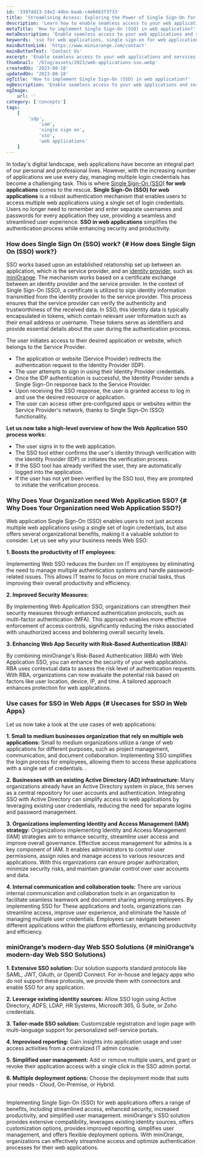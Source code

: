 ```yaml
---
id: '3397dd13-24e2-44be-baab-c4e6663f3733'
title: 'Streamlining Access: Exploring the Power of Single Sign-On for Web Applications'
description: 'Learn how to enable seamless access to your web applications and services by implementing Single Sign-On (SSO), which empowers users to effortlessly navigate multiple apps and websites with a single set of credentials.'
metaTitle: 'How to implement Single Sign-On (SSO) in web application?'
metaDescription: 'Enable seamless access to your web applications and services by implementing Single Sign-On (SSO), empowering users to effortlessly navigate multiple apps and websites with a single set of credentials.'
keywords: 'sso for web applications, single sign-on for web applications'
mainButtonLink: 'https://www.miniorange.com/contact'
mainButtonText: 'Contact Us'
excerpt: 'Enable seamless access to your web applications and services by implementing Single Sign-On (SSO), empowering users to effortlessly navigate multiple apps and websites with a single set of credentials.'
thumbnail: '/blog/assets/2023/web-applications-sso.webp'
createdOn: '2023-08-18'
updatedOn: '2023-08-18'
ogTitle: 'How to implement Single Sign-On (SSO) in web application?'
ogDescription: 'Enable seamless access to your web applications and services by implementing Single Sign-On (SSO), empowering users to effortlessly navigate multiple apps and websites with a single set of credentials.'
ogImage:
    url: ''
category: ['concepts']
tags:
    [
		'idp',
			'iam',
			'single sign on',
			'sso',
			'web applications'
    ]
---
```


In today's digital landscape, web applications have become an integral part of our personal and professional lives. However, with the increasing number of applications we use every day, managing multiple login credentials has become a challenging task. This is where [Single Sign-On (SSO)](https://www.miniorange.com/products/single-sign-on-sso) **for web applications** comes to the rescue.
**Single Sign-On (SSO) for web applications** is a robust authentication mechanism that enables users to access multiple web applications using a single set of login credentials. Users no longer need to remember and enter separate usernames and passwords for every application they use, providing a seamless and streamlined user experience. **SSO in web applications** simplifies the authentication process while enhancing security and productivity.



### How does Single Sign On (SSO) work? {# How does Single Sign On (SSO) work?}

SSO works based upon an established relationship set up between an application, which is the service provider, and an [identity provider](https://www.miniorange.com/iam/), such as [miniOrange](https://www.miniorange.com/). The mechanism works based on a certificate exchange between an identity provider and the service provider. 
In the context of Single Sign-On (SSO), a certificate is utilized to sign identity information transmitted from the identity provider to the service provider. This process ensures that the service provider can verify the authenticity and trustworthiness of the received data. In SSO, this identity data is typically encapsulated in tokens, which contain relevant user information such as their email address or username. These tokens serve as identifiers and provide essential details about the user during the authentication process.  

The user initiates access to their desired application or website, which belongs to the Service Provider.

- The application or website (Service Provider) redirects the authentication request to the Identity Provider (IDP).
- The user attempts to sign in using their Identity Provider credentials.
- Once the IDP authentication is successful, the Identity Provider sends a Single Sign-On response back to the Service Provider.
- Upon receiving the SSO response, the user is granted access to log in and use the desired resource or application.
- The user can access other pre-configured apps or websites within the Service Provider's network, thanks to Single Sign-On (SSO) functionality.  


**Let us now take a high-level overview of how the Web Application SSO process works:**

- The user signs in to the web application.
- The SSO tool either confirms the user's identity through verification with the Identity Provider (IDP) or initiates the verification process.
- If the SSO tool has already verified the user, they are automatically logged into the application.
- If the user has not yet been verified by the SSO tool, they are prompted to initiate the verification process.


### Why Does Your Organization need Web Application SSO? {# Why Does Your Organization need Web Application SSO?}

Web application Single Sign-On (SSO) enables users to not just access multiple web applications using a single set of login credentials, but also offers several organizational benefits, making it a valuable solution to consider. Let us see why your business needs Web SSO:

**1. Boosts the productivity of IT employees:**

Implementing Web SSO reduces the burden on IT employees by eliminating the need to manage multiple authentication systems and handle password-related issues. This allows IT teams to focus on more crucial tasks, thus improving their overall productivity and efficiency.

**2. Improved Security Measures:**

By implementing Web Application SSO, organizations can strengthen their security measures through enhanced authentication protocols, such as multi-factor authentication (MFA). This approach enables more effective enforcement of access controls, significantly reducing the risks associated with unauthorized access and bolstering overall security levels.  

**3. Enhancing Web App Security with Risk-Based Authentication (RBA):**

By combining miniOrange's Risk-Based Authentication (RBA) with Web Application SSO, you can enhance the security of your web applications. RBA uses contextual data to assess the risk level of authentication requests. With RBA, organizations can now evaluate the potential risk based on factors like user location, device, IP, and time. A tailored approach enhances protection for web applications.


### Use cases for SSO in Web Apps {# Usecases for SSO in Web Apps}
Let us now take a look at the use cases of web applications:

**1. Small to medium businesses organization that rely on multiple web applications:**
Small to medium organizations utilize a range of web applications for different purposes, such as project management, communication, and document collaboration. Implementing SSO simplifies the login process for employees, allowing them to access these applications with a single set of credentials. .

**2. Businesses with an existing Active Directory (AD) infrastructure:**
Many organizations already have an Active Directory system in place, this serves as a central repository for user accounts and authentication. Integrating SSO with Active Directory can simplify access to web applications by leveraging existing user credentials, reducing the need for separate logins and password management.

**3. Organizations implementing Identity and Access Management (IAM) strategy:**
Organizations implementing Identity and Access Management (IAM) strategies aim to enhance security, streamline user access and improve overall governance. Effective access management for admins is a key component of IAM. It enables administrators to control user permissions, assign roles and manage access to various resources and applications. With this organizations can ensure proper authorization, minimize security risks, and maintain granular control over user accounts and data.

**4. Internal communication and collaboration tools:**
There are various internal communication and collaboration tools in an organization to facilitate seamless teamwork and document sharing among employees. By implementing SSO for These applications and tools, organizations can streamline access, improve user experience, and eliminate the hassle of managing multiple user credentials. Employees can navigate between different applications within the platform effortlessly, enhancing productivity and efficiency.

### miniOrange’s modern-day Web SSO Solutions {# miniOrange’s modern-day Web SSO Solutions}

**1. Extensive SSO solution:** Our solution supports standard protocols like SAML, JWT, OAuth, or OpenID Connect. For in-house and legacy apps who do not support these protocols, we provide them with connectors and enable SSO for any application. 

**2. Leverage existing identity sources:** Allow SSO login using Active Directory, ADFS, LDAP, HR Systems, Microsoft 365, G Suite, or Zoho credentials.

**3. Tailor-made SSO solution:** Customizable registration and login page with multi-language support for personalized self-service portals.

**4. Improvised reporting:** Gain insights into application usage and user access activities from a centralized IT admin console.

**5. Simplified user management:** Add or remove multiple users, and grant or revoke their application access with a single click in the SSO admin portal.

**6. Multiple deployment options:** Choose the deployment mode that suits your needs - Cloud, On-Premise, or Hybrid.<br><br>

Implementing Single Sign-On (SSO) for web applications offers a range of benefits, including streamlined access, enhanced security, increased productivity, and simplified user management. miniOrange's SSO solution provides extensive compatibility, leverages existing identity sources, offers customization options, provides improved reporting, simplifies user management, and offers flexible deployment options. With miniOrange, organizations can effectively streamline access and optimize authentication processes for their web applications.

